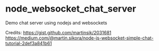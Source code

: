 # node_websocket_chat_server
Demo chat server using nodejs and websockets

Credits: https://gist.github.com/martinsik/2031681
https://medium.com/@martin.sikora/node-js-websocket-simple-chat-tutorial-2def3a841b61
